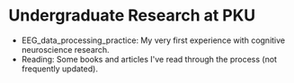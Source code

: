 # Undergraduate Research at PKU

- EEG_data_processing_practice: My very first experience with cognitive neuroscience research.
- Reading: Some books and articles I've read through the process (not frequently updated).
